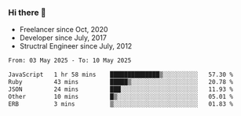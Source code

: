 ### Hi there 👋

- Freelancer since Oct, 2020
- Developer since July, 2017
- Structral Engineer since July, 2012

<!--START_SECTION:waka-->

```txt
From: 03 May 2025 - To: 10 May 2025

JavaScript   1 hr 58 mins    ██████████████▒░░░░░░░░░░   57.30 %
Ruby         43 mins         █████▒░░░░░░░░░░░░░░░░░░░   20.78 %
JSON         24 mins         ███░░░░░░░░░░░░░░░░░░░░░░   11.93 %
Other        10 mins         █▒░░░░░░░░░░░░░░░░░░░░░░░   05.01 %
ERB          3 mins          ▒░░░░░░░░░░░░░░░░░░░░░░░░   01.83 %
```

<!--END_SECTION:waka-->
